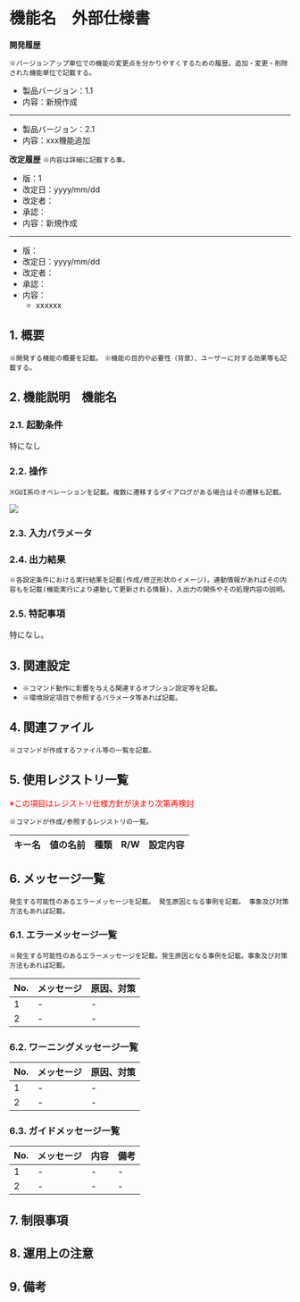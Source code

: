 # 機能名　外部仕様書

**開発履歴**

`※バージョンアップ単位での機能の変更点を分かりやすくするための履歴。追加・変更・削除された機能単位で記載する。`

- 製品バージョン：1.1
- 内容：新規作成

***
- 製品バージョン：2.1
- 内容：xxx機能追加


**改定履歴**
`※内容は詳細に記載する事。`

- 版：1
- 改定日：yyyy/mm/dd
- 改定者：
- 承認：
- 内容：新規作成

***

- 版：
- 改定日：yyyy/mm/dd
- 改定者：
- 承認：
- 内容：
  - xxxxxx

## 1. 概要

`※開発する機能の概要を記載。`
`※機能の目的や必要性（背景）、ユーザーに対する効果等も記載する。`

## 2. 機能説明　機能名


### 2.1. 起動条件

特になし

### 2.2. 操作

`※GUI系のオペレーションを記載。複数に遷移するダイアログがある場合はその遷移も記載。`

![](img/sample_ui_image.png)

### 2.3. 入力パラメータ

### 2.4. 出力結果

`※各設定条件における実行結果を記載(作成/修正形状のイメージ)。連動情報があればその内容もを記載(機能実行により連動して更新される情報)。入出力の関係やその処理内容の説明。`

### 2.5. 特記事項

特になし。

## 3. 関連設定

- `※コマンド動作に影響を与える関連するオプション設定等を記載。`
- `※環境設定項目で参照するパラメータ等あれば記載。`

## 4. 関連ファイル

`※コマンドが作成するファイル等の一覧を記載。`

## 5. 使用レジストリ一覧
<font color="red">※この項目はレジストリ仕様方針が決まり次第再検討</font>

`※コマンドが作成/参照するレジストリの一覧。`

| キー名 | 値の名前 | 種類 | R/W | 設定内容 |
| ------ | -------- | ---- | --- | -------- |

## 6. メッセージ一覧

`発生する可能性のあるエラーメッセージを記載。
発生原因となる事例を記載。
事象及び対策方法もあれば記載。`

### 6.1. エラーメッセージ一覧

`※発生する可能性のあるエラーメッセージを記載。発生原因となる事例を記載。事象及び対策方法もあれば記載。`

| No. | メッセージ | 原因、対策 |
| --- | ---------- | ---------- |
| 1   | -          | -          |
| 2   | -          | -          |

### 6.2. ワーニングメッセージ一覧


| No. | メッセージ | 原因、対策 |
| --- | ---------- | ---------- |
| 1   | -          | -          |
| 2   | -          | -          |

### 6.3. ガイドメッセージ一覧

</font>

| No. | メッセージ | 内容 | 備考 |
| --- | ---------- | ---- | ---- |
| 1   | -          | -    | -    |
| 2   | -          | -    | -    |

## 7. 制限事項

## 8. 運用上の注意

## 9. 備考